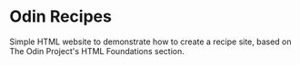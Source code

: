 # Odin Recipes
Simple HTML website to demonstrate how to create a recipe site, based on
The Odin Project's HTML Foundations section.
